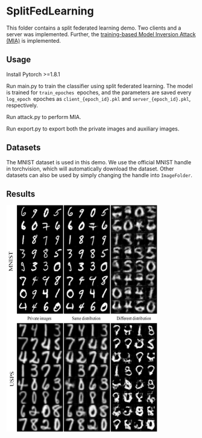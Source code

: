 # SplitFedLearning

This folder contains a split federated learning demo. Two clients and a server was implemented. Further, the [training-based Model Inversion Attack (MIA)](https://doi.org/10.1145/3319535.3354261) is implemented.

## Usage

Install Pytorch >=1.8.1

Run main.py to train the classifier using split federated learning. The model is trained for `train_epoches `epoches, and the parameters are saved every `log_epoch `epoches as `client_{epoch_id}.pkl` and `server_{epoch_id}.pkl`, respectively.

Run attack.py to perform MIA.

Run export.py to export both the private images and auxiliary images.

## Datasets

The MNIST dataset is used in this demo. We use the official MNIST handle in torchvision, which will automatically download the dataset. Other datasets can also be used by simply changing the handle into `ImageFolder`.

## Results

<img src="image/README/1696738288276.png" width = "400" height = "600" alt="图片名称" align=center />
